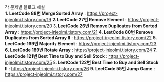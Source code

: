 각 문제별 블로그 해설 <br />
**1. LeetCode 88번 Merge Sorted Array** : https://project-injeolmi.tistory.com/19
**2. LeetCode 27번 Remove Element** : https://project-injeolmi.tistory.com/20
**3. LeetCode 26번 Remove Duplicates from Sorted Array** : https://project-injeolmi.tistory.com/21
**4. LeetCode 80번 Remove Duplicates from Sorted Array II** : https://project-injeolmi.tistory.com/22
**5. LeetCode 169번 Majority Element** : https://project-injeolmi.tistory.com/23
**6. LeetCode 189번 Rotate Array** : https://project-injeolmi.tistory.com/24
**7. LeetCode 121번 Best Time to Buy and Sell Stock** : https://project-injeolmi.tistory.com/25
**8. LeetCode 122번 Best Time to Buy and Sell Stock II** : https://project-injeolmi.tistory.com/26
**9. LeetCode 55번 Jump Game** : https://project-injeolmi.tistory.com/27

